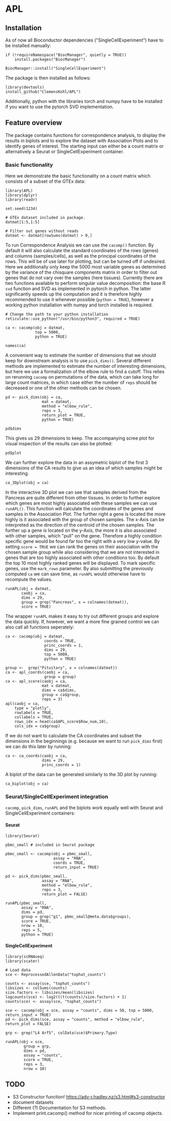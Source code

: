 

# APL


## Installation

As of now all Bioconductor dependencies ("SingleCellExperiment") have to be installed manually:

    if (!requireNamespace("BiocManager", quietly = TRUE))
        install.packages("BiocManager")
    
    BiocManager::install("SingleCellExperiment")

The package is then installed as follows:

    library(devtools)
    install_github("ClemensKohl/APL")

Additionally, python with the libraries torch and numpy have to be installed if you want to use the pytorch SVD implementation.

## Feature overview

The package contains functions for correspondence analysis, to display the results in biplots and to explore the dataset with Association Plots and to identify genes of interest.
The starting input can either be a count matrix or alternatively a Seurat or SingleCellExperiment container.

### Basic functionality

Here we demonstrate the basic functionality on a count matrix which consists of a subset of the GTEx data:

    library(APL)
    library(dplyr)
    library(readr)
    
    set.seed(1234)
    
    # GTEx dataset included in package.
    datmat[1:5,1:5]
    
    # Filter out genes without reads
    datmat <- datmat[rowSums(datmat) > 0,]
  

To run Correspondence Analysis we can use the `cacomp()` function. By default it will also calculate the standard coordinates of the rows (genes) and columns (samples/cells), as well as the principal coordinates of the rows. This will be of use later for plotting, but can be turned off if undesired. Here we additionally only keep the 5000 most variable genes as determined by the  variance of the chisquare components matrix in order to filter out genes that do not vary over the samples (here tissues). Currently there are two functions available to perform singular value decomposition: the base R `svd` function and SVD as implemented in pytorch in python. The latter significantly speeds up the computation and it is therefore highly recommended to use it whenever possible (`python = TRUE`), however a working python installation with numpy and torch installed is required.

    # Change the path to your python installation
    reticulate::use_python("/usr/bin/python3", required = TRUE)
    
    ca <- cacomp(obj = datmat,
                 top = 5000,
                 python = TRUE)
                 
    names(ca)


A convenient way to estimate the number of dimensions that we should keep for downstream analysis is to use `pick_dims()`. Several different methods are implemented to estimate the number of interesting dimensions, but here we use a formalization of the elbow rule to find a cutoff. This relies on rerunning `cacomp` on permutations of the data, which can take long for large count matrices, in which case either the number of `reps` should be decreased or one of the other methods can be chosen.

    pd <- pick_dims(obj = ca,
                    mat = datmat,
                    method = "elbow_rule",
                    reps = 3,
                    return_plot = TRUE,
                    python = TRUE)
    
    pd$dims

    
This gives us 29 dimensions to keep. The accompanying scree plot for visual inspection of the results can also be plotted:

    pd$plot
    
We can further explore the data in an assymetric biplot of the first 3 dimensions of the CA results to give us an idea of which samples might be interesting.

    ca_3Dplot(obj = ca)
    
In the interactive 3D plot we can see that samples derived from the Pancreas are quite different from other tissues. In order to further explore which genes are most highly associated with these samples we can use `runAPL()`. This function will calculate the coordinates of the genes and samples in the Association Plot. The further right a gene is located the more highly is it associated with the group of chosen samples. The x-Axis can be interpreted as the direction of the centroid of the chosen samples. The further up a gene is located on the y-Axis, the more it is also associated with other samples, which "pull" on the gene. Therefore a highly condition specific gene would be found far too the right with a very low y-value. By setting `score = TRUE` we can rank the genes on their association with the chosen sample group while also considering that we are not interested in genes that are too highly associated with other conditions too. By default the top 10 most highly ranked genes will be displayed. To mark specific genes, use the `mark_rows` parameter. By also submitting the previously computed `ca` we can save time, as `runAPL` would otherwise have to recompute the values.

    runAPL(obj = datmat,
           caobj = ca,
           dims = 29, 
           group = grep("Pancreas", x = colnames(datmat)),
           score = TRUE) 
           

The wrapper `runAPL` makes it easy to try out different groups and explore the data quickly. If, however, we want a more fine grained control we can also call all functions seperately:

    ca <- cacomp(obj = datmat,
                     coords = TRUE,
                     princ_coords = 1,
                     dims = 29,
                     top = 5000,
                     python = TRUE)
    
    group <-  grep("Pituitary", x = colnames(datmat))
    ca <- apl_coords(caobj = ca, 
                     group = group)
    ca <- apl_score(caobj = ca,
                    mat = datmat,
                    dims = ca$dims,
                    group = ca$group,
                    reps = 3)
    apl(caobj = ca,
        type = "plotly",
        rowlabels = TRUE,
        collabels = TRUE,
        rows_idx = head(ca$APL_score$Row_num,10),
        cols_idx = ca$group)
        
If we do not want to calculate the CA coordinates and subset the dimensions in the beginnings (e.g. because we want to run `pick_dims` first) we can do this later by running:

    ca <- ca_coords(caobj = ca,
                    dims = 29,
                    princ_coords = 1)

A biplot of the data can be generated similarly to the 3D plot by running:

    ca_biplot(obj = ca)
 

### Seurat/SingleCellExperiment integration

`cacomp`, `pick_dims`, `runAPL` and the biplots work equally well with Seurat and SingleCellExperiment containers:

#### Seurat

    library(Seurat)
    
    pbmc_small # included in Seurat package
    
    pbmc_small <- cacomp(obj = pbmc_small,
                         assay = "RNA",
                         coords = TRUE,
                         return_input = TRUE)
                         
    pd <- pick_dims(pbmc_small,
                    assay = "RNA",
                    method = "elbow_rule",
                    reps = 3,
                    return_plot = FALSE)
    
    runAPL(pbmc_small,
           assay = "RNA",
           dims = pd,
           group = grep("g1", pbmc_small@meta.data$groups),
           score = TRUE,
           nrow = 10,
           reps = 5,
           python = TRUE)

#### SingleCellExperiment

    library(scRNAseq)
    library(scater)
    
    # Load data
    sce <- ReprocessedAllenData("tophat_counts")
    
    counts <- assay(sce, "tophat_counts")
    libsizes <- colSums(counts)
    size.factors <- libsizes/mean(libsizes)
    logcounts(sce) <- log2(t(t(counts)/size.factors) + 1)
    counts(sce) <- assay(sce, "tophat_counts")
    
    sce <- cacomp(obj = sce, assay = "counts", dims = 50, top = 5000, return_input = TRUE)
    pd <- pick_dims(sce, assay = "counts", method = "elbow_rule", return_plot = FALSE)

    grp <- grep("L4 Arf5", colData(sce)$Primary.Type)
    
    runAPL(obj = sce,
            group = grp,
            dims = pd,
            assay = "counts",
            score = TRUE,
            reps = 3,
            nrow = 10)

## TODO

- S3 Constructor function! https://adv-r.hadley.nz/s3.html#s3-constructor
- document datasets
- Different (?) Documentation for S3 methods.
- Implement print.cacomp() method for nicer printing of cacomp objects.

